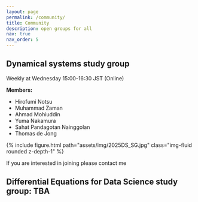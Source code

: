 ```yaml
---
layout: page
permalink: /community/
title: Community
description: open groups for all
nav: true
nav_order: 5
---
```


<h2> Dynamical systems study group </h2>

Weekly at Wednesday 15:00-16:30 JST (Online) 

**Members:**
<ul>
    <li>Hirofumi Notsu</li>
    <li>Muhammad Zaman</li>   
    <li>Ahmad Mohiuddin</li>
    <li>Yuma Nakamura</li>
    <li>Sahat Pandagotan Nainggolan</li>
    <li>Thomas de Jong</li>
</ul>

<div class="row">
    <div class="col-sm mt-3 mt-md-0">
        {% include figure.html path="assets/img/2025DS_SG.jpg" class="img-fluid rounded z-depth-1" %}
    </div>
</div>

If you are interested in joining please contact me



<h2> Differential Equations for Data Science study group: TBA </h2>

